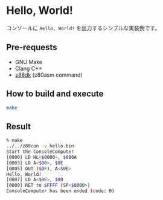# Hello, World!

コンソールに `Hello, World!` を出力するシンプルな実装例です。

## Pre-requests

- GNU Make
- Clang C++
- [z88dk](https://github.com/z88dk/z88dk) (z80asm command)

## How to build and execute

```bash
make
```

## Result

```bash
% make
../../z80con -v hello.bin
Start the ConsoleComputer
[0000] LD HL<$0000>, $000A
[0003] LD A<$00>, $0E
[0005] OUT ($0F), A<$0E>
Hello, World!
[0007] LD A<$0E>, $00
[0009] RET to $FFFF (SP<$0000>)
ConsoleComputer has been ended (code: 0)
```

